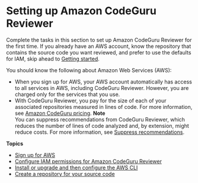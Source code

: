 # Setting up Amazon CodeGuru Reviewer<a name="setting-up-codeguru-reviewer"></a>

Complete the tasks in this section to set up Amazon CodeGuru Reviewer for the first time\. If you already have an AWS account, know the repository that contains the source code you want reviewed, and prefer to use the defaults for IAM, skip ahead to [Getting started](getting-started-with-guru.md)\.

You should know the following about Amazon Web Services \(AWS\): 
+ When you sign up for AWS, your AWS account automatically has access to all services in AWS, including CodeGuru Reviewer\. However, you are charged only for the services that you use\. 
+ With CodeGuru Reviewer, you pay for the size of each of your associated repositories measured in lines of code\. For more information, see [Amazon CodeGuru pricing](https://aws.amazon.com/codeguru/pricing/)\.
**Note**  
You can suppress recommendations from CodeGuru Reviewer, which reduces the number of lines of code analyzed and, by extension, might reduce costs\. For more information, see [Suppress recommendations](recommendation-suppression.md)\.

**Topics**
+ [Sign up for AWS](get-set-up-sign-up-for-aws.md)
+ [Configure IAM permissions for Amazon CodeGuru Reviewer](get-set-up-configure-iam-permissions.md)
+ [Install or upgrade and then configure the AWS CLI](get-set-up-install-cli.md)
+ [Create a repository for your source code](get-set-up-setup-repository.md)